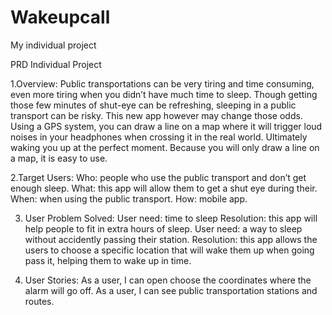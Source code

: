 # Wakeupcall
My individual project

PRD Individual Project 

1.Overview:
Public transportations can be very tiring and time consuming, even more tiring when you didn’t have much time to sleep. Though getting those few minutes of shut-eye can be refreshing, sleeping in a public transport can be risky.
This new app however may change those odds. Using a GPS system, you can draw a line on a map where it will trigger loud noises in your headphones when crossing it in the real world. Ultimately waking you up at the perfect moment.
Because you will only draw a line on a map, it is easy to use.

2.Target Users:
Who: people who use the public transport and don’t get enough sleep.
What: this app will allow them to get a shut eye during their.
When: when using the public transport.
How: mobile app.

3. User Problem Solved:
User need: time to sleep 
Resolution: this app will help people to fit in extra hours of sleep.
User need: a way to sleep without accidently passing their station.
Resolution:  this app allows the users to choose a specific location that will wake them up when going pass it, helping them to wake up in time.

4. User Stories:
As a user, I can open choose the coordinates where the alarm will go off.
As a user, I can see public transportation stations and routes. 
